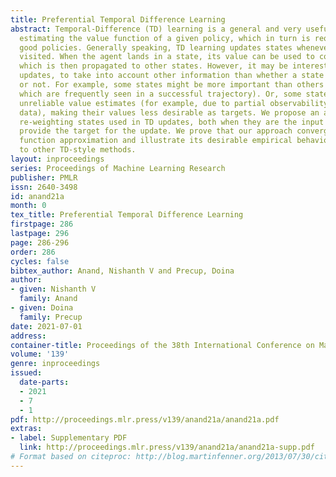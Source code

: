 ```yaml
---
title: Preferential Temporal Difference Learning
abstract: Temporal-Difference (TD) learning is a general and very useful tool for
  estimating the value function of a given policy, which in turn is required to find
  good policies. Generally speaking, TD learning updates states whenever they are
  visited. When the agent lands in a state, its value can be used to compute the TD-error,
  which is then propagated to other states. However, it may be interesting, when computing
  updates, to take into account other information than whether a state is visited
  or not. For example, some states might be more important than others (such as states
  which are frequently seen in a successful trajectory). Or, some states might have
  unreliable value estimates (for example, due to partial observability or lack of
  data), making their values less desirable as targets. We propose an approach to
  re-weighting states used in TD updates, both when they are the input and when they
  provide the target for the update. We prove that our approach converges with linear
  function approximation and illustrate its desirable empirical behaviour compared
  to other TD-style methods.
layout: inproceedings
series: Proceedings of Machine Learning Research
publisher: PMLR
issn: 2640-3498
id: anand21a
month: 0
tex_title: Preferential Temporal Difference Learning
firstpage: 286
lastpage: 296
page: 286-296
order: 286
cycles: false
bibtex_author: Anand, Nishanth V and Precup, Doina
author:
- given: Nishanth V
  family: Anand
- given: Doina
  family: Precup
date: 2021-07-01
address:
container-title: Proceedings of the 38th International Conference on Machine Learning
volume: '139'
genre: inproceedings
issued:
  date-parts:
  - 2021
  - 7
  - 1
pdf: http://proceedings.mlr.press/v139/anand21a/anand21a.pdf
extras:
- label: Supplementary PDF
  link: http://proceedings.mlr.press/v139/anand21a/anand21a-supp.pdf
# Format based on citeproc: http://blog.martinfenner.org/2013/07/30/citeproc-yaml-for-bibliographies/
---
```

